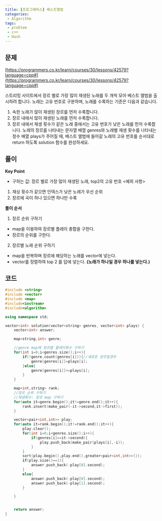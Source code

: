 ```yaml
---
title: [프로그래머스] 베스트앨범
categories:
 - Algorithm
tags:
 - problem
 - c++
 - Hash
---
```


## 문제
[https://programmers.co.kr/learn/courses/30/lessons/42579?language=cpp#](https://programmers.co.kr/learn/courses/30/lessons/42579?language=cpp#)

스트리밍 사이트에서 장르 별로 가장 많이 재생된 노래를 두 개씩 모아 베스트 앨범을 출시하려 합니다. 노래는 고유 번호로 구분하며, 노래를 수록하는 기준은 다음과 같습니다.

1. 속한 노래가 많이 재생된 장르를 먼저 수록합니다.
2. 장르 내에서 많이 재생된 노래를 먼저 수록합니다.
3. 장르 내에서 재생 횟수가 같은 노래 중에서는 고유 번호가 낮은 노래를 먼저 수록합니다.
노래의 장르를 나타내는 문자열 배열 genres와 노래별 재생 횟수를 나타내는 정수 배열 plays가 주어질 때, 베스트 앨범에 들어갈 노래의 고유 번호를 순서대로 return 하도록 solution 함수를 완성하세요.

## 풀이

**Key Point**

- 구하는 값: 장르 별로 가장 많이 재생된 노래, top2의 고유 번호
<예외 사항>
1. 재싱 횟수가 같으면 인덱스가 낮은 노래가 우선 순위
2. 장르에 곡이 하나 있으면 하나만 수록

**풀이 순서**
1. 장르 순위 구하기
- map을 이용하여 장르별 플레이 총합을 구한다.
- 장르의 순위를 구한다.
2. 장르별 노래 순위 구하기
- map을 반복하며 장르에 해당하는 노래를 vector에 넣는다.
- vector를 정렬하여 top 2 를 답에 넣는다. **(노래가 하나일 경우 하나를 넣는다.)**

## 코드
```c++
#include <string>
#include <vector>
#include <map>
#include<iostream>
#include<algorithm>

using namespace std;

vector<int> solution(vector<string> genres, vector<int> plays) {
    vector<int> answer;

    map<string,int> genre;

    //genre map에 장르별 플레이횟수 구하기
    for(int i=0;i<genres.size();i++){
        if(!genre.count(genres[i])){//새로운 장르일경우
            genre[genres[i]]=plays[i];
        }else{
            genre[genres[i]]+=plays[i];
        }
    }

    map<int,string> rank;
    //장르 순위 구하기
    //재생횟수: 장르 map 구하기
    for(auto it=genre.begin();it!=genre.end();it++){
        rank.insert(make_pair(-it->second,it->first));
    }

    vector<pair<int,int>> play;
    for(auto it=rank.begin();it!=rank.end();it++){
        play.clear();
        for(int i=0;i<genres.size();i++){
            if(genres[i]==it->second){
                play.push_back(make_pair(plays[i],-i));
            }
        }
        sort(play.begin(),play.end(),greater<pair<int,int>>());
        if(play.size()==1){
            answer.push_back(-play[0].second);
        }
        else{
            answer.push_back(-play[0].second);
            answer.push_back(-play[1].second);
        }

    }


    return answer;
}
```
